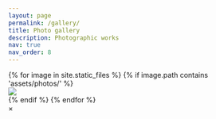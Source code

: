 ```yaml
---
layout: page
permalink: /gallery/
title: Photo gallery
description: Photographic works
nav: true
nav_order: 8
---
```


<div class="gallery">
    {% for image in site.static_files %}
        {% if image.path contains 'assets/photos/' %}
            <div class="gallery-item">
                <img src="{{ image.path }}">
            </div>
        {% endif %}
    {% endfor %}
</div>

<!-- The Modal -->
<!-- <div id="myModal" class="modal">
  <span class="close">&times;</span>
  <img class="modal-content" id="img01">
  <div id="caption"></div>
</div> -->

<!-- The Modal -->
<!-- <div id="myModal" class="modal">
    <span class="close">&times;</span>
    <img class="modal-content" id="img01">
    <div id="caption"></div>
    <a id="downloadBtn" href="" download class="download-button">Download</a>
</div> -->

<!-- The Modal -->
<div id="myModal" class="modal">
  <span class="close">&times;</span>
  <img class="modal-content" id="img01">
  <div id="caption"></div>
  
  <!-- Download Button with Icon -->
  <a id="downloadBtn" href="" download class="download-button">
    <i class="fa fa-download"></i> <!-- Font Awesome Icon -->
  </a>
</div>




<script>
// Get the modal
var modal = document.getElementById('myModal');
var modalImg = document.getElementById('img01');
var captionText = document.getElementById('caption');

// Open the modal
// document.querySelector('.gallery').addEventListener('click', function(event) {
//     if (event.target.tagName === 'IMG') {
//         modal.style.display = 'block';
//         modalImg.src = event.target.src;
//         captionText.innerHTML = event.target.alt;
        
//     }
//     }
// });

document.querySelector('.gallery').addEventListener('click', function(event) {
    if (event.target.tagName === 'IMG') {
        modal.style.display = 'flex'; // Use flex display for modal
        modalImg.src = event.target.src;
        captionText.innerHTML = event.target.alt;

        // Set the href for the download button
        document.getElementById('downloadBtn').href = event.target.src;
    }
});

// Set the href for the download button
// document.getElementById('downloadBtn').href = event.target.src;

// Close the modal when the modal image is clicked
modalImg.onclick = function() {
    modal.style.display = 'none';
}

// Close the modal when the close button is clicked
document.getElementsByClassName('close')[0].onclick = function() {
    modal.style.display = 'none';
}
</script>
